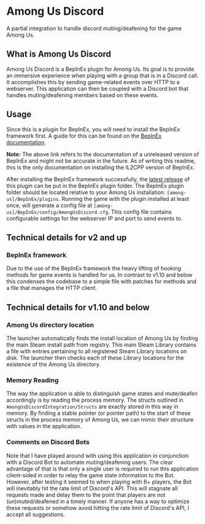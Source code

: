 # Among Us Discord
A partial integration to handle discord muting/deafening for the game Among Us.

## What is Among Us Discord
Among Us Discord is a BepInEx plugin for Among Us.
Its goal is to provide an immersive experience when playing with a group that is in a Discord call.
It accomplishes this by sending game-related events over HTTP to a webserver.
This application can then be coupled with a Discord bot that handles muting/deafening members based on these events.

## Usage
Since this is a plugin for BepInEx, you will need to install the BepInEx framework first.
A guide for this can be found on the [BepInEx documentation](https://docs.bepinex.dev/master/articles/user_guide/installation/unity_il2cpp.html).

**Note:** The above link refers to the documentation of a unreleased version of BepInEx and might not be accurate in the future.
As of writing this readme, this is the only documentation on installing the IL2CPP version of BepInEx.  

After installing the BepInEx framework successfully, the [latest release](https://github.com/Extremelyd1/AmongUsDiscord/releases/latest) of this plugin can be put in the BepInEx plugin folder.
The BepInEx plugin folder should be located relative to your Among Us installation: `[among-us]/BepInEx/plugins`. 
Running the game with the plugin installed at least once, will generate a config file at `[among-us]/BepInEx/config/AmongUsDiscord.cfg`.
This config file contains configurable settings for the webserver IP and port to send events to.

## Technical details for v2 and up
### BepInEx framework
Due to the use of the BepInEx framework the heavy lifting of hooking methods for game events is handled for us.
In contrast to v1.10 and below this condenses the codebase to a simple file with patches for methods and a file that manages the HTTP client.

## Technical details for v1.10 and below
### Among Us directory location
The launcher automatically finds the install location of Among Us by finding the main Steam install path from registry.
This main Steam Library contains a file with entries pertaining to all registered Steam Library locations on disk. 
The launcher then checks each of these Library locations for the existence of the Among Us directory.

### Memory Reading
The way the application is able to distinguish game states and mute/deafen accordingly is by reading the process memory.
The structs outlined in `AmongUsDiscordIntegration/Structs` are exactly stored in this way in memory. 
By finding a stable pointer (or pointer path) to the start of these structs in the process memory of Among Us, we can mimic their structure with values in the application.

### Comments on Discord Bots
Note that I have played around with using this application in conjunction with a Discord Bot to automate muting/deafening users.
The clear advantage of that is that only a single user is required to run this application client-sided in order to relay the game state information to the Bot.
However, after testing it seemed to when playing with 6+ players, the Bot will inevitably hit the rate limit of Discord's API.
This will stagnate all requests made and delay them to the point that players are not (un)muted/deafened in a timely manner.
If anyone has a way to optimize these requests or somehow avoid hitting the rate limit of Discord's API, I accept all suggestions.
